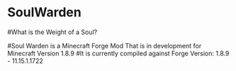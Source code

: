 # SoulWarden

#What is the Weight of a Soul?

#Soul Warden is a Minecraft Forge Mod That is in development for Minecraft Version 1.8.9
#It is currently compiled against Forge Version: 1.8.9 - 11.15.1.1722
